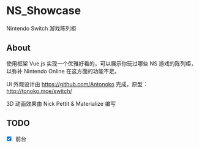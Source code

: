 # NS_Showcase
 Nintendo Switch 游戏陈列柜

## About
 使用框架 Vue.js 实现一个优雅好看的，可以展示你玩过哪些 NS 游戏的陈列柜，以弥补 Nintendo Online 在这方面的功能不足。

 UI 外观设计由 https://github.com/Antonoko 完成，原型：http://tonoko.moe/switch/

 3D 动画效果由 Nick Pettit & Materialize 编写

## TODO
 - [x] 前台